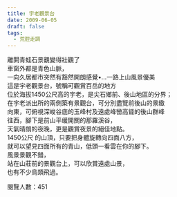 ```yaml
---
title: 宇老觀景台
date: 2009-06-05
draft: false
tags:
  - 荒腔走調
---
```

離閞青蛙石景覾變得壯觀了  
車窗外都是青色山脈，  
一向久居都市突然有豁然開朗感覺•…一路上山風景優美  
這是宇老觀景台，號稱可觀賞百岳的地方  
位於海拔1450公尺高的宇老，是尖石鄉前、後山地區的分界；  
在宇老派出所的兩側築有景觀台，可分別盡覽前後山的景緻  
向東，可俯視深峻谷底的玉峰村及遠處峰巒高聳的後山群峰  
往西，腳下是前山平缓開關的那羅溪谷，  
天氣晴朗的夜晚，更是觀賞夜景的絕佳地點。  
1450公尺 的山頂，只要把身體旋轉向四面八方，  
就可以望見四面所有的青山，低頭一看雲在你的腳下。  
風景景觀不錯，  
站在山莊前的景觀台上，可以欣賞遠處山景，  
也有不少鳥類飛過。  

閱覽人數：451